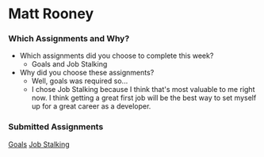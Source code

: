 # Matt Rooney

### Which Assignments and Why?
- Which assignments did you choose to complete this week?
  * Goals and Job Stalking
- Why did you choose these assignments?
  * Well, goals was required so...
  * I chose Job Stalking because I think that's most valuable to me right now. I
  think getting a great first job will be the best way to set myself up for a great
  career as a developer.

### Submitted Assignments

[Goals](https://gist.github.com/MattRooney/6e8529d7f56b8a9230b5)
[Job Stalking](https://gist.github.com/MattRooney/f8dcccc3ed6e5c3b059d)
